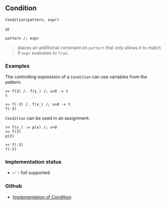 ## Condition

```
Condition(pattern, expr)
```

or

```
pattern /; expr
```

> places an additional constraint on `pattern` that only allows it to match if `expr` evaluates to `True`.
   
### Examples

The controlling expression of a `Condition` can use variables from the pattern:

```
>> f(3) /. f(x_) /; x>0 -> t
t
	 
>> f(-3) /. f(x_) /; x>0 -> t
f(-3)
```

`Condition` can be used in an assignment:

```
>> f(x_) := p(x) /; x>0
>> f(3)
p(3)

>> f(-3)
f(-3)
```






### Implementation status

* &#x2705; - full supported

### Github

* [Implementation of Condition](https://github.com/axkr/symja_android_library/blob/master/symja_android_library/matheclipse-core/src/main/java/org/matheclipse/core/builtin/Programming.java#L539) 
